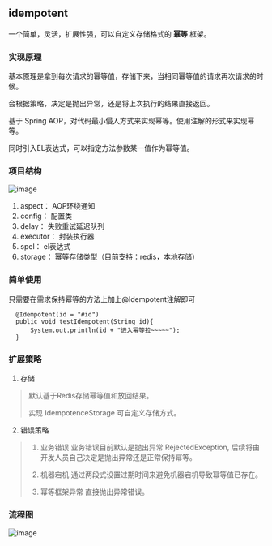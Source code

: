 ## idempotent
一个简单，灵活，扩展性强，可以自定义存储格式的 **幂等** 框架。

### 实现原理
基本原理是拿到每次请求的幂等值，存储下来，当相同幂等值的请求再次请求的时候。

会根据策略，决定是抛出异常，还是将上次执行的结果直接返回。

基于 Spring AOP，对代码最小侵入方式来实现幂等。使用注解的形式来实现幂等。

同时引入EL表达式，可以指定方法参数某一值作为幂等值。

### 项目结构
![image](https://user-images.githubusercontent.com/35193008/113846601-39ddf400-97c9-11eb-8f22-83bf8b94897d.png)

1. aspect： AOP环绕通知
2. config： 配置类
3. delay： 失败重试延迟队列
4. executor： 封装执行器
5. spel： el表达式
6. storage： 幂等存储类型（目前支持：redis，本地存储）

### 简单使用

只需要在需求保持幂等的方法上加上@Idempotent注解即可
````
  @Idempotent(id = "#id")
  public void testIdempotent(String id){
      System.out.println(id + "进入幂等拉~~~~~");
  }
````


### 扩展策略

1. 存储
> 默认基于Redis存储幂等值和放回结果。
> 
> 实现 IdempotenceStorage 可自定义存储方式。

2. 错误策略
> 1. 业务错误
> 业务错误目前默认是抛出异常 RejectedException, 后续将由开发人员自己决定是抛出异常还是正常保持幂等。
> 
> 2. 机器宕机 
> 通过两段式设置过期时间来避免机器宕机导致幂等值已存在。
> 
> 3. 幂等框架异常
> 直接抛出异常错误。

### 流程图


![image](https://user-images.githubusercontent.com/35193008/112266923-aa582180-8caf-11eb-95c4-b74c64dab454.png)


